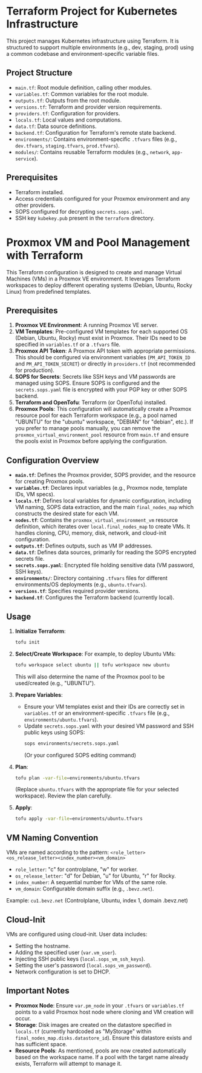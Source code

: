 # Terraform Project for Kubernetes Infrastructure

This project manages Kubernetes infrastructure using Terraform. It is structured to support multiple environments (e.g., dev, staging, prod) using a common codebase and environment-specific variable files.

## Project Structure

- `main.tf`: Root module definition, calling other modules.
- `variables.tf`: Common variables for the root module.
- `outputs.tf`: Outputs from the root module.
- `versions.tf`: Terraform and provider version requirements.
- `providers.tf`: Configuration for providers.
- `locals.tf`: Local values and computations.
- `data.tf`: Data source definitions.
- `backend.tf`: Configuration for Terraform's remote state backend.
- `environments/`: Contains environment-specific `.tfvars` files (e.g., `dev.tfvars`, `staging.tfvars`, `prod.tfvars`).
- `modules/`: Contains reusable Terraform modules (e.g., `network`, `app-service`).

## Prerequisites

- Terraform installed.
- Access credentials configured for your Proxmox environment and any other providers.
- SOPS configured for decrypting `secrets.sops.yaml`.
- SSH key `kubekey.pub` present in the `terraform` directory.

# Proxmox VM and Pool Management with Terraform

This Terraform configuration is designed to create and manage Virtual Machines (VMs) in a Proxmox VE environment. It leverages Terraform workspaces to deploy different operating systems (Debian, Ubuntu, Rocky Linux) from predefined templates.

## Prerequisites

1.  **Proxmox VE Environment**: A running Proxmox VE server.
2.  **VM Templates**: Pre-configured VM templates for each supported OS (Debian, Ubuntu, Rocky) must exist in Proxmox. Their IDs need to be specified in `variables.tf` or a `.tfvars` file.
3.  **Proxmox API Token**: A Proxmox API token with appropriate permissions. This should be configured via environment variables (`PM_API_TOKEN_ID` and `PM_API_TOKEN_SECRET`) or directly in `providers.tf` (not recommended for production).
4.  **SOPS for Secrets**: Secrets like SSH keys and VM passwords are managed using SOPS. Ensure SOPS is configured and the `secrets.sops.yaml` file is encrypted with your PGP key or other SOPS backend.
5.  **Terraform and OpenTofu**: Terraform (or OpenTofu) installed.
6.  **Proxmox Pools**: This configuration will automatically create a Proxmox resource pool for each Terraform workspace (e.g., a pool named "UBUNTU" for the "ubuntu" workspace, "DEBIAN" for "debian", etc.). If you prefer to manage pools manually, you can remove the `proxmox_virtual_environment_pool` resource from `main.tf` and ensure the pools exist in Proxmox before applying the configuration.

## Configuration Overview

*   **`main.tf`**: Defines the Proxmox provider, SOPS provider, and the resource for creating Proxmox pools.
*   **`variables.tf`**: Declares input variables (e.g., Proxmox node, template IDs, VM specs).
*   **`locals.tf`**: Defines local variables for dynamic configuration, including VM naming, SOPS data extraction, and the main `final_nodes_map` which constructs the desired state for each VM.
*   **`nodes.tf`**: Contains the `proxmox_virtual_environment_vm` resource definition, which iterates over `local.final_nodes_map` to create VMs. It handles cloning, CPU, memory, disk, network, and cloud-init configuration.
*   **`outputs.tf`**: Defines outputs, such as VM IP addresses.
*   **`data.tf`**: Defines data sources, primarily for reading the SOPS encrypted secrets file.
*   **`secrets.sops.yaml`**: Encrypted file holding sensitive data (VM password, SSH keys).
*   **`environments/`**: Directory containing `.tfvars` files for different environments/OS deployments (e.g., `ubuntu.tfvars`).
*   **`versions.tf`**: Specifies required provider versions.
*   **`backend.tf`**: Configures the Terraform backend (currently local).

## Usage

1.  **Initialize Terraform**:
    ```bash
    tofu init
    ```

2.  **Select/Create Workspace**:
    For example, to deploy Ubuntu VMs:
    ```bash
    tofu workspace select ubuntu || tofu workspace new ubuntu
    ```
    This will also determine the name of the Proxmox pool to be used/created (e.g., "UBUNTU").

3.  **Prepare Variables**:
    *   Ensure your VM templates exist and their IDs are correctly set in `variables.tf` or an environment-specific `.tfvars` file (e.g., `environments/ubuntu.tfvars`).
    *   Update `secrets.sops.yaml` with your desired VM password and SSH public keys using SOPS:
        ```bash
        sops environments/secrets.sops.yaml
        ```
        (Or your configured SOPS editing command)

4.  **Plan**:
    ```bash
    tofu plan -var-file=environments/ubuntu.tfvars
    ```
    (Replace `ubuntu.tfvars` with the appropriate file for your selected workspace). Review the plan carefully.

5.  **Apply**:
    ```bash
    tofu apply -var-file=environments/ubuntu.tfvars
    ```

## VM Naming Convention

VMs are named according to the pattern: `<role_letter><os_release_letter><index_number><vm_domain>`
*   `role_letter`: "c" for controlplane, "w" for worker.
*   `os_release_letter`: "d" for Debian, "u" for Ubuntu, "r" for Rocky.
*   `index_number`: A sequential number for VMs of the same role.
*   `vm_domain`: Configurable domain suffix (e.g., `.bevz.net`).

Example: `cu1.bevz.net` (Controlplane, Ubuntu, index 1, domain .bevz.net)

## Cloud-Init

VMs are configured using cloud-init. User data includes:
*   Setting the hostname.
*   Adding the specified user (`var.vm_user`).
*   Injecting SSH public keys (`local.sops_vm_ssh_keys`).
*   Setting the user's password (`local.sops_vm_password`).
*   Network configuration is set to DHCP.

## Important Notes

*   **Proxmox Node**: Ensure `var.pm_node` in your `.tfvars` or `variables.tf` points to a valid Proxmox host node where cloning and VM creation will occur.
*   **Storage**: Disk images are created on the datastore specified in `locals.tf` (currently hardcoded as "MyStorage" within `final_nodes_map.disks.datastore_id`). Ensure this datastore exists and has sufficient space.
*   **Resource Pools**: As mentioned, pools are now created automatically based on the workspace name. If a pool with the target name already exists, Terraform will attempt to manage it.
